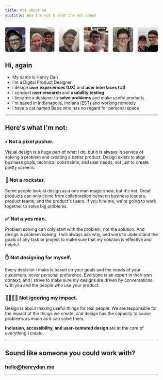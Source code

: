 ```yaml
---
title: Not about me
subtitle: Who I'm not & what I'm not about
---
```

![Me](/images/about/about9.jpg)

## Hi, again

- My name is Henry Dan
- I'm a Digital Product Designer
- I design **user experiences (UX)** and **user interfaces (UI)**
- I conduct **user research** and **usability testing**
- I became a designer to **solve problems** and make useful products
- I'm based in Indianapolis, Indiana (EST) and working remotely
- I have a cat named Bebe who has no regard for personal space

---

## Here's what I'm not:

### ▪️ Not a pixel pusher.

Visual design is a huge part of what I do, but it is always in service of solving a problem and creating a better product. Design exists to align business goals, technical constraints, and user needs, not just to create pretty screens.

### 🎸 Not a rockstar.

Some people look at design as a one man magic show, but it's not. Great products can only come from collaboration between business leaders, product teams, and the product's users. If you hire me, we're going to work together to solve big problems.

### ✅ Not a yes man.

Problem solving can only start with the problem, not the solution. And design is problem solving. I will always ask why, and work to understand the goals of any task or project to make sure that my solution is effective and helpful.

### ✋ Not designing for myself.

Every decision I make is based on your goals and the needs of your customers, never personal preference. Everyone is an expert in their own context, and I strive to make sure my designs are driven by conversations with you and the people who use your product.

### 👩‍👩‍👧‍👦 Not ignoring my impact.

Design is about making useful things for real people. We are responsible for the impact of the things we create, and design has the capacity to cause problems as much as it can solve them.

**Inclusion, accessibility, and user-centered design** are at the core of everything I create.

---
## Sound like someone you could work with?
### [hello@henrydan.me](mailto:hello@henrydan.me)

---